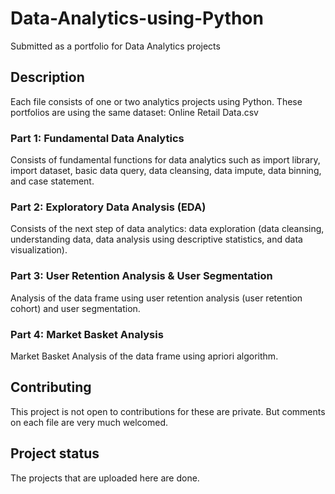 # Data-Analytics-using-Python
Submitted as a portfolio for Data Analytics projects

## Description
Each file consists of one or two analytics projects using Python.
These portfolios are using the same dataset: Online Retail Data.csv 
  
  ### Part 1: Fundamental Data Analytics
  Consists of fundamental functions for data analytics such as import library, import dataset, basic data query, data cleansing, data impute, data binning, and case statement.
  
  ### Part 2: Exploratory Data Analysis (EDA)
  Consists of the next step of data analytics: data exploration (data cleansing, understanding data, data analysis using descriptive statistics, and data visualization).
  
  ### Part 3: User Retention Analysis & User Segmentation
  Analysis of the data frame using user retention analysis (user retention cohort) and user segmentation.

  ### Part 4: Market Basket Analysis
  Market Basket Analysis of the data frame using apriori algorithm.

## Contributing
This project is not open to contributions for these are private. But comments on each file are very much welcomed.

## Project status
The projects that are uploaded here are done.

